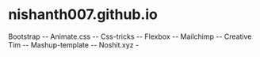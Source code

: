 # nishanth007.github.io

Bootstrap --
Animate.css --
Css-tricks -- 
Flexbox --
Mailchimp -- 
Creative Tim --
Mashup-template --
Noshit.xyz -
